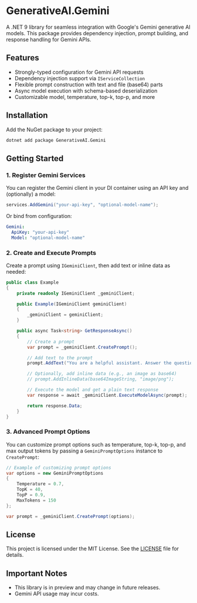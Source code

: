 # GenerativeAI.Gemini

A .NET 9 library for seamless integration with Google's Gemini generative AI models. This package provides dependency injection, prompt building, and response handling for Gemini APIs.

## Features

- Strongly-typed configuration for Gemini API requests
- Dependency injection support via `IServiceCollection`
- Flexible prompt construction with text and file (base64) parts
- Async model execution with schema-based deserialization
- Customizable model, temperature, top-k, top-p, and more

## Installation

Add the NuGet package to your project:

````````bash
dotnet add package GenerativeAI.Gemini
````````

## Getting Started

### 1. Register Gemini Services

You can register the Gemini client in your DI container using an API key and (optionally) a model:

````````csharp
services.AddGemini("your-api-key", "optional-model-name");
````````

Or bind from configuration:

````````yaml
Gemini:
  ApiKey: "your-api-key"
  Model: "optional-model-name"
````````

### 2. Create and Execute Prompts

Create a prompt using `IGeminiClient`, then add text or inline data as needed:

````````csharp
public class Example
{
    private readonly IGeminiClient _geminiClient;

    public Example(IGeminiClient geminiClient)
    {
        _geminiClient = geminiClient;
    }

    public async Task<string> GetResponseAsync()
    {
        // Create a prompt
        var prompt = _geminiClient.CreatePrompt();

        // Add text to the prompt
        prompt.AddText("You are a helpful assistant. Answer the question: What is the capital of France?");

        // Optionally, add inline data (e.g., an image as base64)
        // prompt.AddInlineData(base64ImageString, "image/png");

        // Execute the model and get a plain text response
        var response = await _geminiClient.ExecuteModelAsync(prompt);

        return response.Data;
    }
}
````````

### 3. Advanced Prompt Options

You can customize prompt options such as temperature, top-k, top-p, and max output tokens by passing a `GeminiPromptOptions` instance to `CreatePrompt`:

````````csharp
// Example of customizing prompt options
var options = new GeminiPromptOptions
{
    Temperature = 0.7,
    TopK = 40,
    TopP = 0.9,
    MaxTokens = 150
};

var prompt = _geminiClient.CreatePrompt(options);
````````

## License

This project is licensed under the MIT License. See the [LICENSE](../LICENSE) file for details.

## Important Notes

- This library is in preview and may change in future releases.
- Gemini API usage may incur costs.
